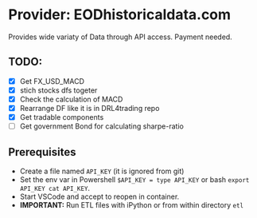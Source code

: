 # Provider: EODhistoricaldata.com

Provides wide variaty of Data through API access. Payment needed.

## TODO:

* [x] Get FX_USD_MACD
* [x] stich stocks dfs togeter
* [x] Check the calculation of MACD
* [x] Rearrange DF like it is in DRL4trading repo
* [x] Get tradable components
* [ ] Get government Bond for calculating sharpe-ratio

## Prerequisites

* Create a file named `API_KEY` (it is ignored from git)
* Set the env var in Powershell `$API_KEY = type API_KEY` or bash `export API_KEY cat API_KEY`.
* Start VSCode and accept to reopen in container.
* **IMPORTANT:** Run ETL files with iPython or from within directory `etl`
